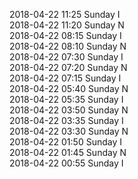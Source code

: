 2018-04-22 11:25 Sunday  I  
2018-04-22 11:20 Sunday  N  
2018-04-22 08:15 Sunday  I  
2018-04-22 08:10 Sunday  N  
2018-04-22 07:30 Sunday  I  
2018-04-22 07:20 Sunday  N  
2018-04-22 07:15 Sunday  I  
2018-04-22 05:40 Sunday  N  
2018-04-22 05:35 Sunday  I  
2018-04-22 03:50 Sunday  N  
2018-04-22 03:35 Sunday  I  
2018-04-22 03:30 Sunday  N  
2018-04-22 01:50 Sunday  I  
2018-04-22 01:45 Sunday  N  
2018-04-22 00:55 Sunday  I  
